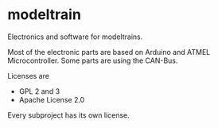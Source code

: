 # modeltrain
Electronics and software for modeltrains.

Most of the electronic parts are based on Arduino and ATMEL Microcontroller.
Some parts are using the CAN-Bus.

Licenses are
* GPL 2 and 3
* Apache License 2.0

Every subproject has its own license.
